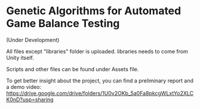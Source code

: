 # Genetic Algorithms for Automated Game Balance Testing
(Under Development)

All files except "libraries" folder is uploaded. libraries needs to come from Unity itself.

Scripts and other files can be found under Assets file.

To get better insight about the project, you can find a preliminary report and a demo video:
https://drive.google.com/drive/folders/1U0v2OKb_5a0Fa8pkcgWLxtYo2XLCK0nD?usp=sharing
